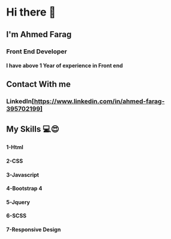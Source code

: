 # Hi there 👋
## I'm Ahmed Farag
### Front End Developer
#### I have above 1 Year of experience in Front end

## Contact With me
### LinkedIn[https://www.linkedin.com/in/ahmed-farag-395702199]
## My Skills 💻😍
#### 1-Html
#### 2-CSS
#### 3-Javascript
#### 4-Bootstrap 4
#### 5-Jquery
#### 6-SCSS
#### 7-Responsive Design
